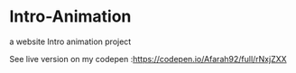 # Intro-Animation
a website Intro animation project

See live version on my codepen :https://codepen.io/Afarah92/full/rNxjZXX
